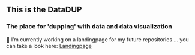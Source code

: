 ## This is the DataDUP
### The place for 'dupping' with data and data visualization
🔭 I’m currently working on a landingpage for my future repositories
  ... you can take a look here: [Landingpage](https://datadup.github.io)

<!--
**datadup/datadup** is a ✨ _special_ ✨ repository because its `README.md` (this file) appears on your GitHub profile.

Here are some ideas to get you started:

- 🔭 I’m currently working on ...
- 🌱 I’m currently learning ...
- 👯 I’m looking to collaborate on ...
- 🤔 I’m looking for help with ...
- 💬 Ask me about ...
- 📫 How to reach me: ...
- 😄 Pronouns: ...
- ⚡ Fun fact: ...
- Hi there 👋
-->

